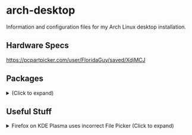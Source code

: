 # arch-desktop
Information and configuration files for my Arch Linux desktop installation.

## Hardware Specs
https://pcpartpicker.com/user/FloridaGuy/saved/XdjMCJ

## Packages
<details>
 <summary>(Click to expand)</summary>

  https://archlinux.org/packages/
  ### Core
   - `amd-ucode`
   - [`base`](https://archlinux.org/packages/core/any/base/) (meta package)
   - `linux`
   - `linux-firmware`
   - `nano`
  ### Extra
   - `flatpak`
   - `flatpak-kcm`
   - `nano-syntax-highlighting`
   - `networkmanager`
   - [`plasma-meta`](https://archlinux.org/packages/extra/any/plasma-meta/) (meta package)
  ### Multilib
   [(Must be manually enabled)](https://wiki.archlinux.org/title/Official_repositories#Enabling_multilib)
</details>

## Useful Stuff
<details>
 <summary>Firefox on KDE Plasma uses incorrect File Picker (Click to expand)</summary>
  
  *(Working as of Firefox Version 123.0)* <br />
  - Go to `about:config` and set `widget.use-xdg-desktop-portal.file-picker` from `2` to `1`. <br />
  https://wiki.archlinux.org/title/Firefox#KDE_integration
</details>
